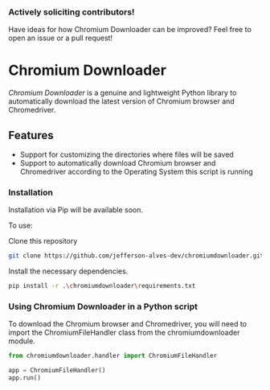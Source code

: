 ### Actively soliciting contributors!

Have ideas for how Chromium Downloader can be improved? Feel free to open an issue or a pull request!

# Chromium Downloader

_Chromium Downloader_ is a genuine and lightweight Python library to automatically download the latest version of Chromium browser and Chromedriver.

## Features

- Support for customizing the directories where files will be saved
- Support to automatically download Chromium browser and Chromedriver according to the Operating System this script is running

### Installation

Installation via Pip will be available soon.

To use:

Clone this repository

```bash
git clone https://github.com/jefferson-alves-dev/chromiumdownloader.git
```

Install the necessary dependencies.

```bash
pip install -r .\chromiumdownloader\requirements.txt
```

### Using Chromium Downloader in a Python script

To download the Chromium browser and Chromedriver, you will need to import the ChromiumFileHandler class from the chromiumdownloader module.

```python
from chromiumdownloader.handler import ChromiumFileHandler

app = ChromiumFileHandler()
app.run()
```
